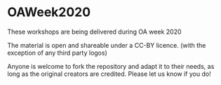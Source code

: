 # OAWeek2020

These workshops are being delivered during OA week 2020

The material is open and shareable under a CC-BY licence. (with the exception of any third party logos)

Anyone is welcome to fork the repository and adapt it to their needs, as long as the original creators are credited. Please let us know if you do!
